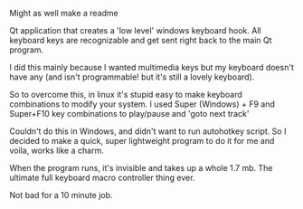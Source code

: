 Might as well make a readme

Qt application that creates a 'low level' windows keyboard hook. All keyboard keys are recognizable and get sent right back to the main Qt program.

I did this mainly because I wanted multimedia keys but my keyboard doesn't have any (and isn't programmable! but it's still a lovely keyboard). 

So to overcome this, in linux it's stupid easy to make keyboard combinations to modify your system. I used Super (Windows) + F9 and Super+F10 key combinations to play/pause and 'goto next track'

Couldn't do this in Windows, and didn't want to run autohotkey script. So I decided to make a quick, super lightweight program to do it for me and voila, works like a charm.

When the program runs, it's invisible and takes up a whole 1.7 mb. The ultimate full keyboard macro controller thing ever.

Not bad for a 10 minute job.


